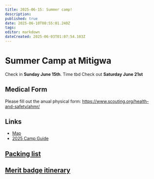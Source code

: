 ```yaml
---
title: 2025-06-15: Summer camp!
description: 
published: true
date: 2025-06-10T00:55:01.240Z
tags: 
editor: markdown
dateCreated: 2025-06-03T01:07:54.103Z
---
```


# Summer Camp at Mitigwa

Check in **Sunday June 15th**. Time tbd
Check out **Saturday June 21st**

## Medical Form

Please fill out the anual physical form: https://www.scouting.org/health-and-safety/ahmr/

## Links

- [Map](https://maps.app.goo.gl/WQNQcR1QHdpVzG8j8)
- [2025 Camp Guide](https://campiowa.org/wp-content/uploads/2025/03/2025-Mitigwa-Program-Guide.pdf)

## [Packing list](/what_to_bring.pdf)

## [Merit badge itinerary](/scout_summary_2025_06_03.pdf)
